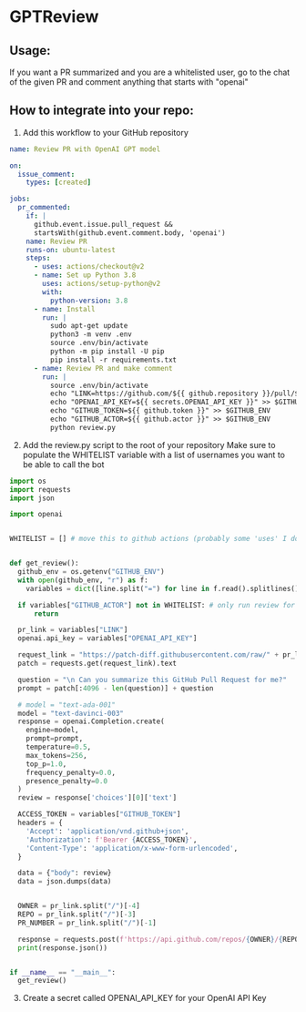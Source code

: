 # GPTReview

## Usage:

If you want a PR summarized and you are a whitelisted user, go to the chat of the given PR and comment anything that starts with "openai"

## How to integrate into your repo:

1. Add this workflow to your GitHub repository
```yaml
name: Review PR with OpenAI GPT model

on:
  issue_comment:
    types: [created]

jobs:
  pr_commented:
    if: |
      github.event.issue.pull_request &&
      startsWith(github.event.comment.body, 'openai')
    name: Review PR
    runs-on: ubuntu-latest
    steps:
      - uses: actions/checkout@v2
      - name: Set up Python 3.8
        uses: actions/setup-python@v2
        with:
          python-version: 3.8
      - name: Install
        run: |
          sudo apt-get update
          python3 -m venv .env
          source .env/bin/activate
          python -m pip install -U pip
          pip install -r requirements.txt
      - name: Review PR and make comment
        run: |
          source .env/bin/activate
          echo "LINK=https://github.com/${{ github.repository }}/pull/${{ github.event.issue.number }}" >> $GITHUB_ENV
          echo "OPENAI_API_KEY=${{ secrets.OPENAI_API_KEY }}" >> $GITHUB_ENV
          echo "GITHUB_TOKEN=${{ github.token }}" >> $GITHUB_ENV
          echo "GITHUB_ACTOR=${{ github.actor }}" >> $GITHUB_ENV
          python review.py
```

2. Add the review.py script to the root of your repository
Make sure to populate the WHITELIST variable with a list of usernames you want to be able to call the bot
```python
import os
import requests
import json

import openai


WHITELIST = [] # move this to github actions (probably some 'uses' I don't know about


def get_review():
  github_env = os.getenv("GITHUB_ENV")
  with open(github_env, "r") as f:
    variables = dict([line.split("=") for line in f.read().splitlines()])

  if variables["GITHUB_ACTOR"] not in WHITELIST: # only run review for whitelisted users
      return

  pr_link = variables["LINK"]
  openai.api_key = variables["OPENAI_API_KEY"]

  request_link = "https://patch-diff.githubusercontent.com/raw/" + pr_link[len("https://github.com/"):] + ".patch"
  patch = requests.get(request_link).text

  question = "\n Can you summarize this GitHub Pull Request for me?"
  prompt = patch[:4096 - len(question)] + question

  # model = "text-ada-001"
  model = "text-davinci-003"
  response = openai.Completion.create(
    engine=model,
    prompt=prompt,
    temperature=0.5,
    max_tokens=256,
    top_p=1.0,
    frequency_penalty=0.0,
    presence_penalty=0.0
  )
  review = response['choices'][0]['text']

  ACCESS_TOKEN = variables["GITHUB_TOKEN"]
  headers = {
    'Accept': 'application/vnd.github+json',
    'Authorization': f'Bearer {ACCESS_TOKEN}',
    'Content-Type': 'application/x-www-form-urlencoded',
  }

  data = {"body": review}
  data = json.dumps(data)


  OWNER = pr_link.split("/")[-4]
  REPO = pr_link.split("/")[-3]
  PR_NUMBER = pr_link.split("/")[-1]

  response = requests.post(f'https://api.github.com/repos/{OWNER}/{REPO}/issues/{PR_NUMBER}/comments', headers=headers, data=data)
  print(response.json())


if __name__ == "__main__":
  get_review()
```

3. Create a secret called OPENAI_API_KEY for your OpenAI API Key

